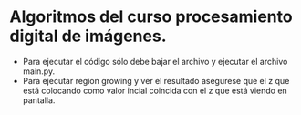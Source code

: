 # Algoritmos del curso procesamiento digital de imágenes.
- Para ejecutar el código sólo debe bajar el archivo y ejecutar el archivo main.py.
- Para ejecutar region growing y ver el resultado asegurese que el z que está colocando como valor incial coincida con el z que está viendo en pantalla.
